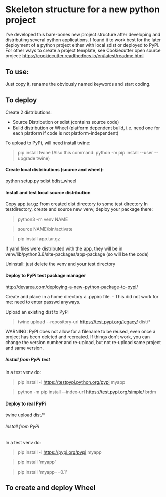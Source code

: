 # Skeleton structure for a new python project

I've developed this bare-bones new project structure after developing and distributing several python applications. 
I found it to work best for the later deployment of a python project either with local sdist or deployed to PyPi.
For other ways to create a project template, see Cookiecutter open source project: 
https://cookiecutter.readthedocs.io/en/latest/readme.html

## To use:
Just copy it, rename the obviously named keywords and start coding.

## To deploy
Create 2 distributions:
- Source Distribution or sdist (contains source code)
- Build distribution or Wheel (platform dependent build, i.e. need one for each platform if code is not platform-independent)

To upload to PyPi, will need install twine:
> pip install twine
(Also this command: python -m pip install --user --upgrade twine)

#### Create local distributions (source and wheel):
python setup.py sdist bdist_wheel

#### Install and test local source distribution
Copy app.tar.gz from created dist directory to some test directory
In testdirectory, create and source new venv, deploy your package there:

> python3 -m venv NAME

> source NAME/bin/activate

> pip install app.tar.gz

If yaml files were distributed with the app, they will be in venv/lib/python3.6/site-packages/app-package (so will be the code)

Uninstall: just delete the venv and your test directory

#### Deploy to PyPi test package manager
http://devarea.com/deploying-a-new-python-package-to-pypi/

Create and place in a home directory a .pypirc file. - This did not work for me: need to enter passwd anyways.

Upload an existing dist to PyPi
> twine upload --repository-url https://test.pypi.org/legacy/ dist/*

WARNING: PyPI does not allow for a filename to be reused, even once a project has been deleted and recreated. If things don't work, you can change the version number and re-upload, but not re-upload same project and same version.

##### Install from PyPi test
In a test venv do:

> pip install -i https://testpypi.python.org/pypi myapp

> python -m pip install --index-url https://test.pypi.org/simple/ brdm


#### Deploy to real PyPi

twine upload dist/*

###### Install from PyPi
In a test venv do:

> pip install -i https://pypi.org/pypi myapp

> pip install 'myapp'

> pip install 'myapp==0.1'


## To create and deploy Wheel